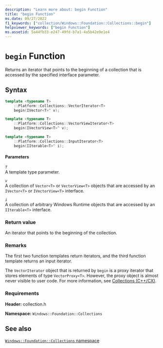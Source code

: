 ```yaml
---
description: "Learn more about: begin Function"
title: "begin Function"
ms.date: 09/27/2022
f1_keywords: ["collection/Windows::Foundation::Collections::begin"]
helpviewer_keywords: ["begin Function"]
ms.assetid: 5a44fb33-e247-49fd-b7a1-4a5b42e9e1e4
---
```

# `begin` Function

Returns an iterator that points to the beginning of a collection that is accessed by the specified interface parameter.

## Syntax

```cpp
template <typename T>
    ::Platform::Collections::VectorIterator<T>
    begin(IVector<T>^ v);

template <typename T>
    ::Platform::Collections::VectorViewIterator<T>
    begin(IVectorView<T>^ v);

template <typename T>
    ::Platform::Collections::InputIterator<T>
    begin(IIterable<T>^ i);
```

#### Parameters

*`T`*\
A template type parameter.

*`v`*\
A collection of `Vector<T>` or `VectorView<T>` objects that are accessed by an `IVector<T>` or `IVectorView<T>` interface.

*`i`*\
A collection of arbitrary Windows Runtime objects that are accessed by an `IIterable<T>` interface.

### Return value

An iterator that points to the beginning of the collection.

### Remarks

The first two function templates return iterators, and the third function template returns an input iterator.

The `VectorIterator` object that is returned by `begin` is a proxy iterator that stores elements of type `VectorProxy<T>`. However, the proxy object is almost never visible to user code. For more information, see [Collections (C++/CX)](../cppcx/collections-c-cx.md).

### Requirements

**Header:** collection.h

**Namespace:** `Windows::Foundation::Collections`

## See also

[`Windows::Foundation::Collections` namespace](../cppcx/windows-foundation-collections-namespace-c-cx.md)
